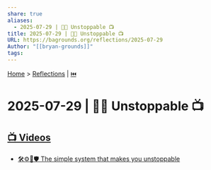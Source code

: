 ```yaml
---
share: true
aliases:
  - 2025-07-29 | 🚫🛑 Unstoppable 📺
title: 2025-07-29 | 🚫🛑 Unstoppable 📺
URL: https://bagrounds.org/reflections/2025-07-29
Author: "[[bryan-grounds]]"
tags: 
---
```

[Home](../index.md) > [Reflections](./index.md) | [⏮️](./2025-07-28.md)  
# 2025-07-29 | 🚫🛑 Unstoppable 📺  
## [📺 Videos](../videos/index.md)  
- [🛠️⚙️🚀🛡️ The simple system that makes you unstoppable](../videos/the-simple-system-that-makes-you-unstoppable.md)